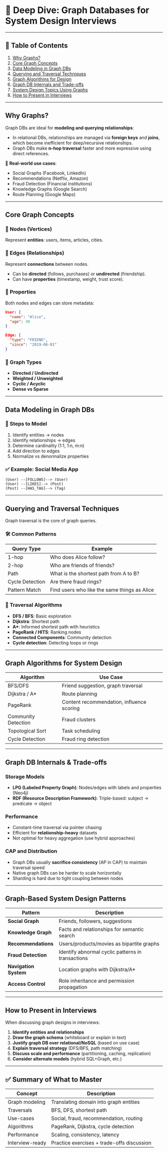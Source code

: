 
# 🧠 Deep Dive: Graph Databases for System Design Interviews

---

## 📘 Table of Contents

1. [Why Graphs?](#why-graphs)
2. [Core Graph Concepts](#core-graph-concepts)
3. [Data Modeling in Graph DBs](#data-modeling-in-graph-dbs)
4. [Querying and Traversal Techniques](#querying-and-traversal-techniques)
5. [Graph Algorithms for Design](#graph-algorithms-for-design)
6. [Graph DB Internals and Trade-offs](#graph-db-internals-and-trade-offs)
7. [System Design Topics Using Graphs](#system-design-topics-using-graphs)
8. [How to Present in Interviews](#how-to-present-in-interviews)

---

## Why Graphs?

Graph DBs are ideal for **modeling and querying relationships**:

- In relational DBs, relationships are managed via **foreign keys** and **joins**, which become inefficient for deep/recursive relationships.
- Graph DBs make **n-hop traversal** faster and more expressive using direct references.

📌 **Real-world use cases**:
- Social Graphs (Facebook, LinkedIn)
- Recommendations (Netflix, Amazon)
- Fraud Detection (Financial institutions)
- Knowledge Graphs (Google Search)
- Route Planning (Google Maps)

---


## Core Graph Concepts

### 🔸 Nodes (Vertices)
Represent **entities**: users, items, articles, cities.

### 🔸 Edges (Relationships)
Represent **connections** between nodes.
- Can be **directed** (follows, purchases) or **undirected** (friendship).
- Can have **properties** (timestamp, weight, trust score).

### 🔸 Properties
Both nodes and edges can store metadata:
```json
User: {
  "name": "Alice",
  "age": 30
}

Edge: {
  "type": "FRIEND",
  "since": "2019-06-01"
}
```

### 🔸 Graph Types
- **Directed / Undirected**
- **Weighted / Unweighted**
- **Cyclic / Acyclic**
- **Dense vs Sparse**

---

## Data Modeling in Graph DBs

### 🔧 Steps to Model
1. Identify entities → nodes
2. Identify relationships → edges
3. Determine cardinality (1:1, 1:n, m:n)
4. Add direction to edges
5. Normalize vs denormalize properties

### ✅ Example: Social Media App
```text
(User) --[FOLLOWS]--> (User)
(User) --[LIKES]--> (Post)
(Post) --[HAS_TAG]--> (Tag)
```

---

## Querying and Traversal Techniques

Graph traversal is the core of graph queries.

### 🛠️ Common Patterns
| Query Type | Example |
|------------|---------|
| 1-hop | Who does Alice follow? |
| 2-hop | Who are friends of friends? |
| Path | What is the shortest path from A to B? |
| Cycle Detection | Are there fraud rings? |
| Pattern Match | Find users who like the same things as Alice |

### 🔄 Traversal Algorithms
- **DFS / BFS**: Basic exploration
- **Dijkstra**: Shortest path
- **A\***: Informed shortest path with heuristics
- **PageRank / HITS**: Ranking nodes
- **Connected Components**: Community detection
- **Cycle detection**: Detecting loops or rings

---

## Graph Algorithms for System Design

| Algorithm | Use Case |
|-----------|----------|
| BFS/DFS | Friend suggestion, graph traversal |
| Dijkstra / A\* | Route planning |
| PageRank | Content recommendation, influence scoring |
| Community Detection | Fraud clusters |
| Topological Sort | Task scheduling |
| Cycle Detection | Fraud ring detection |

---

## Graph DB Internals & Trade-offs

### Storage Models
- **LPG (Labeled Property Graph)**: Nodes/edges with labels and properties (Neo4j)
- **RDF (Resource Description Framework)**: Triple-based: subject → predicate → object

### Performance
- Constant-time traversal via pointer chasing
- Efficient for **relationship-heavy** datasets
- Not optimal for heavy aggregation (use hybrid approaches)

### CAP and Distribution
- Graph DBs usually **sacrifice consistency** (AP in CAP) to maintain traversal speed
- Native graph DBs can be harder to scale horizontally
- Sharding is hard due to tight coupling between nodes

---

## Graph-Based System Design Patterns

| Pattern | Description |
|--------|-------------|
| **Social Graph** | Friends, followers, suggestions |
| **Knowledge Graph** | Facts and relationships for semantic search |
| **Recommendations** | Users/products/movies as bipartite graphs |
| **Fraud Detection** | Identify abnormal cyclic patterns in transactions |
| **Navigation System** | Location graphs with Dijkstra/A\* |
| **Access Control** | Role inheritance and permission propagation |

---

## How to Present in Interviews

When discussing graph designs in interviews:

1. **Identify entities and relationships**
2. **Draw the graph schema** (whiteboard or explain in text)
3. **Justify graph DB over relational/NoSQL** (based on use case)
4. **Explain traversal strategy** (DFS/BFS, path matching)
5. **Discuss scale and performance** (partitioning, caching, replication)
6. **Consider alternate models** (hybrid SQL+Graph, etc.)

---

## ✅ Summary of What to Master

| Concept | Description |
|--------|-------------|
| Graph modeling | Translating domain into graph entities |
| Traversals | BFS, DFS, shortest path |
| Use-cases | Social, fraud, recommendation, routing |
| Algorithms | PageRank, Dijkstra, cycle detection |
| Performance | Scaling, consistency, latency |
| Interview-ready | Practice exercises + trade-offs discussion |
